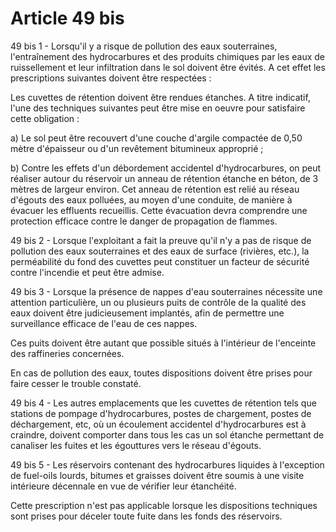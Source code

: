 # Article 49 bis

49 bis 1 - Lorsqu'il y a risque de pollution des eaux souterraines, l'entraînement des hydrocarbures et des produits chimiques par les eaux de ruissellement et leur infiltration dans le sol doivent être évités. A cet effet les prescriptions suivantes doivent être respectées :

Les cuvettes de rétention doivent être rendues étanches. A titre indicatif, l'une des techniques suivantes peut être mise en oeuvre pour satisfaire cette obligation :

a) Le sol peut être recouvert d'une couche d'argile compactée de 0,50 mètre d'épaisseur ou d'un revêtement bitumineux approprié ;

b) Contre les effets d'un débordement accidentel d'hydrocarbures, on peut réaliser autour du réservoir un anneau de rétention étanche en béton, de 3 mètres de largeur environ. Cet anneau de rétention est relié au réseau d'égouts des eaux polluées, au moyen d'une conduite, de manière à évacuer les effluents recueillis. Cette évacuation devra comprendre une protection efficace contre le danger de propagation de flammes.

49 bis 2 - Lorsque l'exploitant a fait la preuve qu'il n'y a pas de risque de pollution des eaux souterraines et des eaux de surface (rivières, etc.), la perméabilité du fond des cuvettes peut constituer un facteur de sécurité contre l'incendie et peut être admise.

49 bis 3 - Lorsque la présence de nappes d'eau souterraines nécessite une attention particulière, un ou plusieurs puits de contrôle de la qualité des eaux doivent être judicieusement implantés, afin de permettre une surveillance efficace de l'eau de ces nappes.

Ces puits doivent être autant que possible situés à l'intérieur de l'enceinte des raffineries concernées.

En cas de pollution des eaux, toutes dispositions doivent être prises pour faire cesser le trouble constaté.

49 bis 4 - Les autres emplacements que les cuvettes de rétention tels que stations de pompage d'hydrocarbures, postes de chargement, postes de déchargement, etc, où un écoulement accidentel d'hydrocarbures est à craindre, doivent comporter dans tous les cas un sol étanche permettant de canaliser les fuites et les égouttures vers le réseau d'égouts.

49 bis 5 - Les réservoirs contenant des hydrocarbures liquides à l'exception de fuel-oils lourds, bitumes et graisses doivent être soumis à une visite intérieure décennale en vue de vérifier leur étanchéité.

Cette prescription n'est pas applicable lorsque les dispositions techniques sont prises pour déceler toute fuite dans les fonds des réservoirs.
